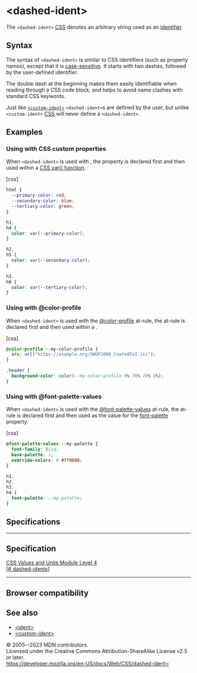 \<dashed-ident\>
================

The `<dashed-ident>`
[CSS](https://developer.mozilla.org/en-US/docs/Web/CSS) [](css_types.md) denotes an arbitrary string used as an
[identifier](https://developer.mozilla.org/en-US/docs/Glossary/Identifier).

Syntax
------

The syntax of `<dashed-ident>` is similar to CSS identifiers (such as
property names), except that it is
[case-sensitive](https://en.wikipedia.org/wiki/Case_sensitivity). It
starts with two dashes, followed by the user-defined identifier.

The double dash at the beginning makes them easily identifiable when
reading through a CSS code block, and helps to avoid name clashes with
standard CSS keywords.

Just like [`<custom-ident>`](custom-ident.md) `<dashed-ident>`s are defined
by the user, but unlike `<custom-ident>`
[CSS](https://developer.mozilla.org/en-US/docs/Web/CSS) will never
define a `<dashed-ident>`.

Examples
--------

### Using with CSS custom properties

When `<dashed-ident>` is used with [](using_css_custom_properties.md), the property is declared first
and then used within a [CSS var() function](var().md).

[css]

```css
html {
  --primary-color: red;
  --secondary-color: blue;
  --tertiary-color: green;
}

h1,
h4 {
  color: var(--primary-color);
}

h2,
h5 {
  color: var(--secondary-color);
}

h3,
h6 {
  color: var(--tertiary-color);
}
```

### Using with \@color-profile

When `<dashed-ident>` is used with the [\@color-profile](@color-profile.md)
at-rule, the at-rule is declared first and then used within a [](_Resources/Markup%20And%20Styling/css/color_value/color.md).

[css]

```css
@color-profile --my-color-profile {
  src: url("https://example.org/SWOP2006_Coated5v2.icc");
}

.header {
  background-color: color(--my-color-profile 0% 70% 20% 0%);
}
```

### Using with \@font-palette-values

When `<dashed-ident>` is used with the
[\@font-palette-values](@font-palette-values.md) at-rule, the at-rule is
declared first and then used as the value for the
[font-palette](font-palette.md) property.

[css]

```css
@font-palette-values --my-palette {
  font-family: Bixa;
  base-palette: 1;
  override-colors: 0 #ff0000;
}

h1,
h2,
h3,
h4 {
  font-palette: --my-palette;
}
```

Specifications
--------------

  -----------------------------------------------------------------------------

Specification
  -----------------------------------------------------------------------------

  [CSS Values and Units Module Level 4\
  [\#
  dashed-idents]](https://drafts.csswg.org/css-values/#dashed-idents)

  -----------------------------------------------------------------------------

Browser compatibility
---------------------

See also
--------

- [\<ident\>](ident.md)
- [\<custom-ident\>](custom-ident.md)

© 2005--2023 MDN contributors.\
Licensed under the Creative Commons Attribution-ShareAlike License v2.5
or later.\
https://developer.mozilla.org/en-US/docs/Web/CSS/dashed-ident>
